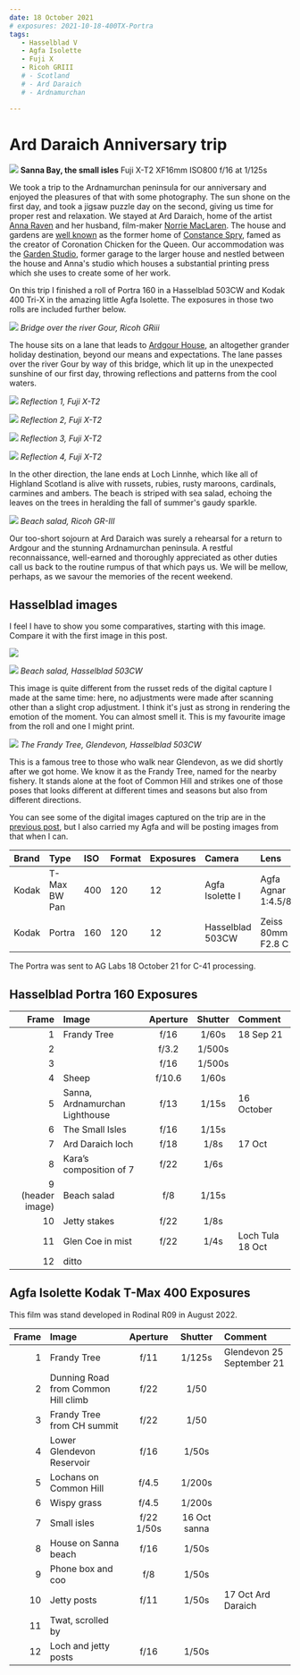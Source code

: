 ```yaml
---
date: 18 October 2021
# exposures: 2021-10-18-400TX-Portra
tags:
   - Hasselblad V
   - Agfa Isolette
   - Fuji X
   - Ricoh GRIII
   # - Scotland
   # - Ard Daraich
   # - Ardnamurchan

---
```

# Ard Daraich Anniversary trip
![](/img/DSF8178.jpg)
**Sanna Bay, the small isles** Fuji X-T2 XF16mm ISO800 f/16 at 1/125s

We took a trip to the Ardnamurchan peninsula for our anniversary and enjoyed the pleasures of that with some photography. The sun shone on the first day, and took a jigsaw puzzle day on the second, giving us time for proper rest and relaxation. We stayed at Ard Daraich, home of the artist [Anna Raven](https://arddaraich.co.uk/anna-raven-artist/) and her husband, film-maker [Norrie MacLaren](https://ardgour-selfcatering.co.uk/norrie-maclaren/). The house and gardens are [well known](https://www.countrylife.co.uk/gardens/country-gardens-and-gardening-tips/ard-daraich-was-the-holiday-home-of-constance-spry-155070) as the former home of [Constance Spry](https://en.wikipedia.org/wiki/Constance_Spry), famed as the creator of Coronation Chicken for the Queen. Our accommodation was the [Garden Studio](https://ardgour-selfcatering.co.uk/accommodation/the-garden-studio/), former garage to the larger house and nestled between the house and Anna's studio which houses a substantial printing press which she uses to create some of her work. 

On this trip I finished a roll of Portra 160 in a Hasselblad 503CW and Kodak 400 Tri-X in the amazing little Agfa Isolette. The exposures in those two rolls are included further below.

![](/img/R0001106.jpg)
*Bridge over the river Gour, Ricoh GRiii*

The house sits on a lane that leads to [Ardgour House](https://www.ardgourholidays.co.uk/ardgour-house-), an altogether grander holiday destination, beyond our means and expectations. The lane passes over the river Gour by way of this bridge, which lit up in the unexpected sunshine of our first day, throwing reflections and patterns from the cool waters.

![](/img/DSF8155.jpg)
*Reflection 1, Fuji X-T2*

![](/img/DSF8163.jpg)
*Reflection 2, Fuji X-T2*

![](/img/DSF8164.jpg)
*Reflection 3, Fuji X-T2*

![](/img/DSF8169.jpg)
*Reflection 4, Fuji X-T2*

In the other direction, the lane ends at Loch Linnhe, which like all of Highland Scotland is alive with russets, rubies, rusty maroons, cardinals, carmines and ambers. The beach is striped with sea salad, echoing the leaves on the trees in heralding the fall of summer's gaudy sparkle.

![](/img/R0001110.jpg)
*Beach salad, Ricoh GR-III*

Our too-short sojourn at Ard Daraich was surely a rehearsal for a return to Ardgour and the stunning Ardnamurchan peninsula. A restful reconnaissance, well-earned and thoroughly appreciated as other duties call us back to the routine rumpus of that which pays us. We will be mellow, perhaps, as we savour the memories of the recent weekend.

<!-- These are some of the digital images captured on the trip, but I also carried film cameras (Hasselblad and Agfa) with me and will be posting more from those and the trip home through Glen Coe and Glen Etive soon. -->

## Hasselblad images

I feel I have to show you some comparatives, starting with this image. Compare it with the first image in this post.

![](/img/Kodak-Portra-160-503CW-20220306_17083822.jpg)

![](/img/Kodak-Portra-160-503CW-20220306_16530161.jpg)
*Beach salad, Hasselblad 503CW*

This image is quite different from the russet reds of the digital capture I made at the same time: here, no adjustments were made after scanning other than a slight crop adjustment. I think it's just as strong in rendering the emotion of the moment. You can almost smell it. This is my favourite image from the roll and one I might print.

![](/img/Kodak-Portra-160-503CW-20220306_17400952.jpg)
*The Frandy Tree, Glendevon, Hasselblad 503CW*

This is a famous tree to those who walk near Glendevon, as we did shortly after we got home. We know it as the Frandy Tree, named for the nearby fishery. It stands alone at the foot of Common Hill and strikes one of those poses that looks different at different times and seasons but also from different directions.

You can see some of the digital images captured on the trip are in the [previous post](/2021/10/18/ard-daraich), but I also carried my Agfa and will be posting images from that when I can.


Brand|Type|ISO|Format|Exposures|Camera|Lens
:----|:---|:--|:-----|:--------|:-----|:----
Kodak|T-Max BW Pan|400|120|12|Agfa Isolette I|Agfa Agnar 1:4.5/85
Kodak|Portra|160|120|12|Hasselblad 503CW|Zeiss 80mm F2.8 C

The Portra was sent to AG Labs 18 October 21 for C-41 processing.

## Hasselblad Portra 160 Exposures

Frame|Image|Aperture|Shutter|Comment
----:|:----|:----:|:----:|:-----
1|Frandy Tree|f/16|1/60s|18 Sep 21
2||f/3.2|1/500s
3||f/16|1/500s
4|Sheep|f/10.6|1/60s 
5|Sanna, Ardnamurchan Lighthouse|f/13|1/15s|16 October 
6|The Small Isles|f/16|1/15s
7|Ard Daraich loch|f/18|1/8s| 17 Oct 
8|Kara’s composition of 7|f/22|1/6s 
9 (header image)|Beach salad|f/8|1/15s 
10|Jetty stakes|f/22|1/8s 
11|Glen Coe in mist|f/22|1/4s|Loch Tula 18 Oct
12|ditto

## Agfa Isolette Kodak T-Max 400 Exposures

This film was stand developed in Rodinal R09 in August 2022.

<!-- Waiting to be scanned -->

Frame|Image|Aperture|Shutter|Comment
----:|:----|:----:|:----:|:-----
1|Frandy Tree|f/11|1/125s |Glendevon 25 September 21
2|Dunning Road from Common Hill climb|f/22|1/50 
3|Frandy Tree from CH summit|f/22|1/50 
4|Lower Glendevon Reservoir|f/16|1/50s 
5|Lochans on Common Hill|f/4.5|1/200s 
6|Wispy grass|f/4.5|1/200s 
7|Small isles|f/22 1/50s|16 Oct sanna
8|House on Sanna beach|f/16|1/50s 
9|Phone box and coo|f/8|1/50s 
10|Jetty posts|f/11|1/50s |17 Oct Ard Daraich
11|Twat, scrolled by
12|Loch and jetty posts|f/16|1/50s 

